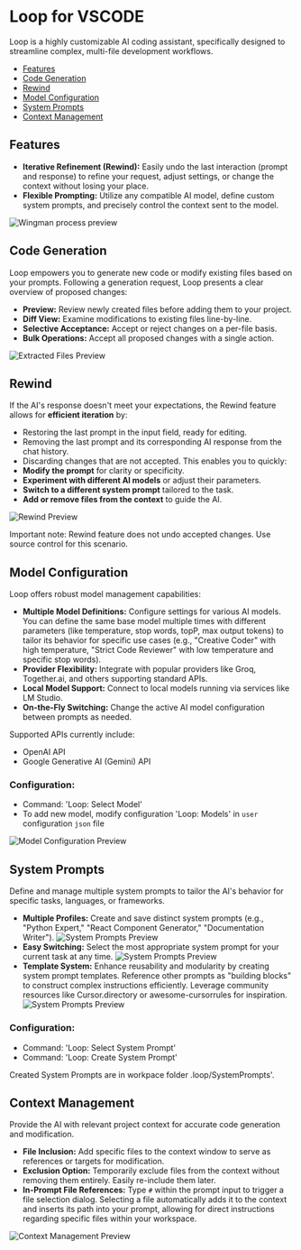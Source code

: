 # Loop for VSCODE
Loop is a highly customizable AI coding assistant, specifically designed to streamline complex, multi-file development workflows.

- [Features](#features)
- [Code Generation](#code-generation)
- [Rewind](#rewind)
- [Model Configuration](#model-configuration)
- [System Prompts](#system-prompts)
- [Context Management](#context-management)

## Features
- **Iterative Refinement (Rewind):** Easily undo the last interaction (prompt and response) to refine your request, adjust settings, or change the context without losing your place.
- **Flexible Prompting:** Utilize any compatible AI model, define custom system prompts, and precisely control the context sent to the model.

![Wingman process preview](https://raw.githubusercontent.com/Signal-Loop/Loop-public/refs/heads/main/Pages/Media/WingmanProcessMini.png)

## Code Generation
Loop empowers you to generate new code or modify existing files based on your prompts. Following a generation request, Loop presents a clear overview of proposed changes:
- **Preview:** Review newly created files before adding them to your project.
- **Diff View:** Examine modifications to existing files line-by-line.
- **Selective Acceptance:** Accept or reject changes on a per-file basis.
- **Bulk Operations:** Accept all proposed changes with a single action.

![Extracted Files Preview](https://raw.githubusercontent.com/Signal-Loop/Loop-public/refs/heads/main/Pages/Media/ExtractedFiles.png)

## Rewind
If the AI's response doesn't meet your expectations, the Rewind feature allows for **efficient iteration** by:
- Restoring the last prompt in the input field, ready for editing.
- Removing the last prompt and its corresponding AI response from the chat history.
- Discarding changes that are not accepted.
This enables you to quickly:
- **Modify the prompt** for clarity or specificity.
- **Experiment with different AI models** or adjust their parameters.
- **Switch to a different system prompt** tailored to the task.
- **Add or remove files from the context** to guide the AI.

![Rewind Preview](https://raw.githubusercontent.com/Signal-Loop/Loop-public/refs/heads/main/Pages/Media/Rewind.png)

Important note: Rewind feature does not undo accepted changes. Use source control for this scenario.

## Model Configuration
Loop offers robust model management capabilities:
- **Multiple Model Definitions:** Configure settings for various AI models. You can define the same base model multiple times with different parameters (like temperature, stop words, topP, max output tokens) to tailor its behavior for specific use cases (e.g., "Creative Coder" with high temperature, "Strict Code Reviewer" with low temperature and specific stop words).
- **Provider Flexibility:** Integrate with popular providers like Groq, Together.ai, and others supporting standard APIs.
- **Local Model Support:** Connect to local models running via services like LM Studio.
- **On-the-Fly Switching:** Change the active AI model configuration between prompts as needed.

Supported APIs currently include:
- OpenAI API
- Google Generative AI (Gemini) API

### Configuration:
- Command: 'Loop: Select Model'
- To add new model, modify configuration 'Loop: Models' in ```user``` configuration ```json``` file

![Model Configuration Preview](https://raw.githubusercontent.com/Signal-Loop/Loop-public/refs/heads/main/Pages/Media/ModelConfiguration.png)

## System Prompts
Define and manage multiple system prompts to tailor the AI's behavior for specific tasks, languages, or frameworks.
- **Multiple Profiles:** Create and save distinct system prompts (e.g., "Python Expert," "React Component Generator," "Documentation Writer").
![System Prompts Preview](https://raw.githubusercontent.com/Signal-Loop/Loop-public/refs/heads/main/Pages/Media/SystemPromptSelectList.png)
- **Easy Switching:** Select the most appropriate system prompt for your current task at any time.
![System Prompts Preview](https://raw.githubusercontent.com/Signal-Loop/Loop-public/refs/heads/main/Pages/Media/SystemPromptSelectButton.png)
- **Template System:** Enhance reusability and modularity by creating system prompt templates. Reference other prompts as "building blocks" to construct complex instructions efficiently. Leverage community resources like Cursor.directory or awesome-cursorrules for inspiration.
![System Prompts Preview](https://raw.githubusercontent.com/Signal-Loop/Loop-public/refs/heads/main/Pages/Media/SystemPromptTemplate.png)

### Configuration:
- Command: 'Loop: Select System Prompt'
- Command: 'Loop: Create System Prompt'

Created System Prompts are in workpace folder .loop/SystemPrompts'.

## Context Management
Provide the AI with relevant project context for accurate code generation and modification.
- **File Inclusion:** Add specific files to the context window to serve as references or targets for modification.
- **Exclusion Option:** Temporarily exclude files from the context without removing them entirely. Easily re-include them later.
- **In-Prompt File References:** Type `#` within the prompt input to trigger a file selection dialog. Selecting a file automatically adds it to the context and inserts its path into your prompt, allowing for direct instructions regarding specific files within your workspace.

![Context Management Preview](https://raw.githubusercontent.com/Signal-Loop/Loop-public/refs/heads/main/Pages/Media/Context.png)